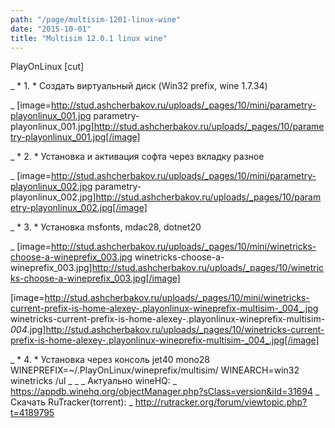```yaml
---
path: "/page/multisim-1201-linux-wine"
date: "2015-10-01"
title: "Multisim 12.0.1 linux wine"
---
```

PlayOnLinux
[cut]

_  * 1. * Создать виртуальный диск (Win32 prefix, wine 1.7.34)

_ [image=http://stud.ashcherbakov.ru/uploads/_pages/10/mini/parametry-playonlinux_001.jpg parametry-playonlinux_001.jpg]http://stud.ashcherbakov.ru/uploads/_pages/10/parametry-playonlinux_001.jpg[/image]

_  * 2. * Установка и активация софта через вкладку разное

_ [image=http://stud.ashcherbakov.ru/uploads/_pages/10/mini/parametry-playonlinux_002.jpg parametry-playonlinux_002.jpg]http://stud.ashcherbakov.ru/uploads/_pages/10/parametry-playonlinux_002.jpg[/image]

_  * 3. * Установка msfonts, mdac28, dotnet20

_ [image=http://stud.ashcherbakov.ru/uploads/_pages/10/mini/winetricks-choose-a-wineprefix_003.jpg winetricks-choose-a-wineprefix_003.jpg]http://stud.ashcherbakov.ru/uploads/_pages/10/winetricks-choose-a-wineprefix_003.jpg[/image]

[image=http://stud.ashcherbakov.ru/uploads/_pages/10/mini/winetricks-current-prefix-is-home-alexey-.playonlinux-wineprefix-multisim-_004_.jpg winetricks-current-prefix-is-home-alexey-.playonlinux-wineprefix-multisim-_004_.jpg]http://stud.ashcherbakov.ru/uploads/_pages/10/winetricks-current-prefix-is-home-alexey-.playonlinux-wineprefix-multisim-_004_.jpg[/image]

_  * 4. * Установка через консоль jet40 mono28
WINEPREFIX=~/.PlayOnLinux/wineprefix/multisim/ WINEARCH=win32 winetricks
/ul
_  _
_ Актуально wineHQ:
_ https://appdb.winehq.org/objectManager.php?sClass=version&iId=31694
_ Скачать RuTracker(torrent):
_ http://rutracker.org/forum/viewtopic.php?t=4189795



